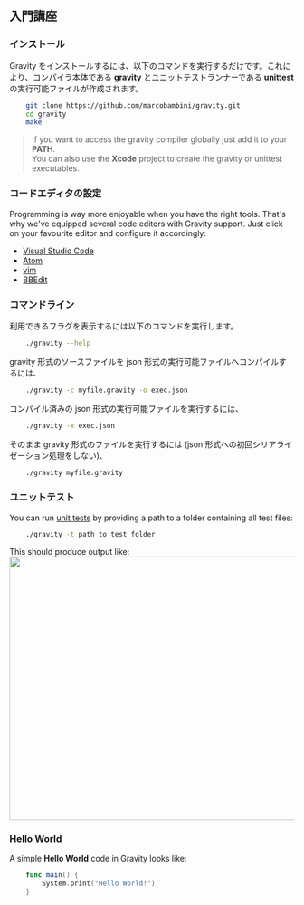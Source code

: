 ## 入門講座

### インストール
Gravity をインストールするには、以下のコマンドを実行するだけです。これにより、コンパイラ本体である **gravity** とユニットテストランナーである **unittest** の実行可能ファイルが作成されます。
```bash
	git clone https://github.com/marcobambini/gravity.git
	cd gravity
	make
```

> If you want to access the gravity compiler globally just add it to your **PATH**.  
You can also use the **Xcode** project to create the gravity or unittest executables.

### コードエディタの設定
Programming is way more enjoyable when you have the right tools. That's why we've equipped several code editors with Gravity support. Just click on your favourite editor and configure it accordingly:
* [Visual Studio Code](https://github.com/Dohxis/vscode-gravity)
* [Atom](https://github.com/Tribex/atom-language-gravity)
* [vim](https://github.com/hallzy/gravity.vim)
* [BBEdit](https://github.com/marcobambini/bbedit-gravity)

### コマンドライン
利用できるフラグを表示するには以下のコマンドを実行します。
```bash
	./gravity --help
```

gravity 形式のソースファイルを json 形式の実行可能ファイルへコンパイルするには、 
```bash
	./gravity -c myfile.gravity -o exec.json
```

コンパイル済みの json 形式の実行可能ファイルを実行するには、
```bash
	./gravity -x exec.json
```

そのまま gravity 形式のファイルを実行するには (json 形式への初回シリアライゼーション処理をしない)、
```bash
	./gravity myfile.gravity
```
### ユニットテスト
You can run [unit tests](unittest.md) by providing a path to a folder containing all test files:
```bash
	./gravity -t path_to_test_folder
```
This should produce output like:
	<img src="assets/images/unittest.png" width="666px" height="466px">

			
### Hello World
A simple <strong>Hello World</strong> code in Gravity looks like:
```swift
	func main() {
		System.print("Hello World!")
	}
```
